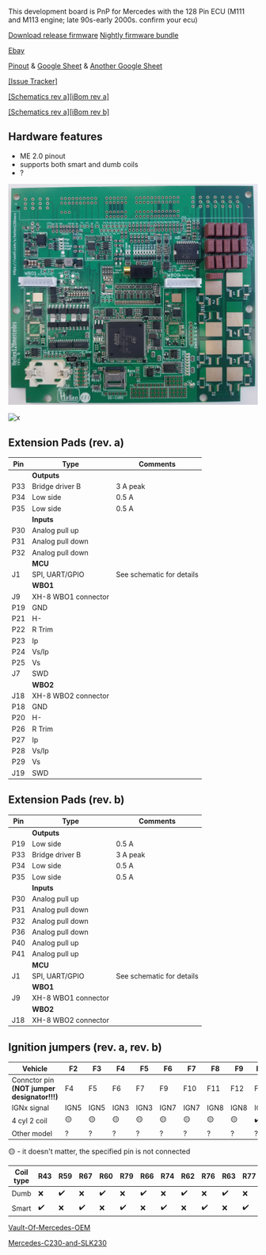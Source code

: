 This development board is PnP for Mercedes with the 128 Pin ECU (M111 and M113 engine; late 90s-early 2000s. confirm your ecu)

[Download release firmware](https://github.com/rusefi/rusefi/releases/latest/download/rusefi_bundle_hellen128.zip)
[Nightly firmware bundle](https://rusefi.com/build_server/rusefi_bundle_hellen128.zip)

[Ebay]()

[Pinout](https://rusefi.com/docs/pinouts/hellen/hellen128/) & [Google Sheet](https://docs.google.com/spreadsheets/d/1I-lZKRajTiEGFUXdZpXEtKF2pymlOo-lPahy3cLMnl4) & [Another Google Sheet](https://docs.google.com/spreadsheets/d/1JgGFJ8AggBFiKT_CQ1D6uYhaIsqeiH9RerxuVy1kp4Y/)

[[Issue Tracker]](https://github.com/rusefi/hellen128merc-issues/issues)

[[Schematics rev a]](Hardware/Hellen/hellen128mercedes-a-schematic.pdf)[[iBom rev a]](https://rusefi.com/docs/ibom/hellen128mercedes-a-ibom.html)

[[Schematics rev a]](Hardware/Hellen/hellen128mercedes-b-schematic.pdf)[[iBom rev b]](https://rusefi.com/docs/ibom/hellen128mercedes-b-ibom.html)

## Hardware features

* ME 2.0 pinout
* supports both smart and dumb coils
* ?

![x](Hardware/Hellen/hellen128mercedes-rev-b.jpg)

![x](Hardware/Hellen/hellen128mercedes-rev-a.jpg)



## Extension Pads (rev. a)

| Pin | Type | Comments |
|---|---|---|
||**Outputs**||
| P33 | Bridge driver B | 3 A peak |
| P34 | Low side | 0.5 A |
| P35 | Low side | 0.5 A |
|   | **Inputs** |   |
| P30 | Analog pull up | |
| P31 | Analog pull down | |
| P32 | Analog pull down | |
|   | **MCU** |   |
| J1 | SPI, UART/GPIO | See schematic for details | 
|   | **WBO1** |   |
| J9 | XH-8 WBO1 connector| |
| P19 | GND | |
| P21 | H- | |
| P22 | R Trim | |
| P23 | Ip | |
| P24 | Vs/Ip | |
| P25 | Vs | |
| J7 | SWD| |
|   | **WBO2** |   |
| J18 | XH-8 WBO2 connector| |
| P18 | GND | |
| P20 | H- | |
| P26 | R Trim | |
| P27 | Ip | |
| P28 | Vs/Ip | |
| P29 | Vs | |
| J19 | SWD | |

## Extension Pads (rev. b)

| Pin | Type | Comments |
|---|---|---|
||**Outputs**||
| P19 | Low side | 0.5 A |
| P33 | Bridge driver B | 3 A peak |
| P34 | Low side | 0.5 A |
| P35 | Low side | 0.5 A |
|   | **Inputs** |   |
| P30 | Analog pull up | |
| P31 | Analog pull down | |
| P32 | Analog pull down | |
| P36 | Analog pull down | |
| P40 | Analog pull up | |
| P41 | Analog pull up | |
|   | **MCU** |   |
| J1 | SPI, UART/GPIO | See schematic for details | 
|   | **WBO1** |   |
| J9 | XH-8 WBO1 connector| |
|   | **WBO2** |   |
| J18 | XH-8 WBO2 connector| |

## Ignition jumpers (rev. a, rev. b)

| Vehicle | F2 | F3 | F4 | F5 | F6 | F7 | F8 | F9 | F10 | F11 | F12 | F13 | F14 | F15 | F16 | F17 |
| --- | --- | --- | --- | --- | --- | --- | --- | --- | --- | --- | --- | --- | --- | --- | --- | --- |
| Connctor pin **(NOT jumper designator!!!)** | F4 | F5 | F6 | F7 | F9 | F10 | F11 | F12 | F13 | F14 | F16 | F17 | F18 | F19 | F20 | F21 |
| IGNx signal | IGN5 | IGN5 | IGN3 | IGN3 | IGN7 | IGN7 | IGN8 | IGN8 | IGN4 | IGN4 | IGN2 | IGN6 | IGN6 | IGN2 | IGN1 | IGN1 |
| 4 cyl 2 coil | 🟡 | 🟡 | 🟡 | 🟡 | 🟡 | 🟡 | 🟡 | 🟡 | ✔️ | 🟡 | 🟡 | 🟡 | 🟡 | 🟡 | ✔️ | 🟡 |
| Other model | ? | ? | ? | ? | ? | ? | ? | ? | ? | ? | ? | ? | ? | ? | ? | ? | ? |

🟡 - it doesn't matter, the specified pin is not connected

| Coil type | R43 | R59 | R67 | R60 | R79 | R66 | R74 | R62 | R76 | R63 | R77 | R64 | R78 | R65 | R73 | R61 |
| --- | --- | --- | --- | --- | --- | --- | --- | --- | --- | --- | --- | --- | --- | --- | --- | --- |
| Dumb | ❌ | ✔️ | ❌ | ✔️ | ❌ | ✔️ | ❌ | ✔️ | ❌ | ✔️ | ❌ | ✔️ | ❌ | ✔️ | ❌ | ✔️ |
| Smart | ✔️ | ❌ | ✔️ | ❌ | ✔️ | ❌ | ✔️ | ❌ | ✔️ | ❌ | ✔️ | ❌ | ✔️ | ❌ | ✔️ | ❌ |


[Vault-Of-Mercedes-OEM](Vault-Of-Mercedes-OEM)

[Mercedes-C230-and-SLK230](Mercedes-C230-and-SLK230)
